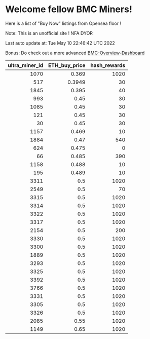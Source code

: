 # Welcome fellow BMC Miners!
Here is a list of "Buy Now" listings from Opensea floor !

Note: This is an unofficial site ! NFA DYOR

Last auto update at: Tue May 10 22:46:42 UTC 2022

Bonus: Do check out a more advanced [BMC-Overview-Dashboard](https://dune.com/defifunk/BMC-Overview-Dashboard)


|   ultra_miner_id |   ETH_buy_price |   hash_rewards |
|-----------------:|----------------:|---------------:|
|             1070 |          0.369  |           1020 |
|              517 |          0.3949 |             30 |
|             1845 |          0.395  |             40 |
|              993 |          0.45   |             30 |
|             1085 |          0.45   |             30 |
|              121 |          0.45   |             30 |
|               30 |          0.45   |             30 |
|             1157 |          0.469  |             10 |
|             1884 |          0.47   |            540 |
|              624 |          0.475  |              0 |
|               66 |          0.485  |            390 |
|             1158 |          0.488  |             10 |
|              195 |          0.489  |             10 |
|             3311 |          0.5    |           1020 |
|             2549 |          0.5    |             70 |
|             3315 |          0.5    |           1020 |
|             3314 |          0.5    |           1020 |
|             3322 |          0.5    |           1020 |
|             3317 |          0.5    |           1020 |
|             2154 |          0.5    |            200 |
|             3330 |          0.5    |           1020 |
|             3300 |          0.5    |           1020 |
|             1889 |          0.5    |           1020 |
|             3293 |          0.5    |           1020 |
|             3325 |          0.5    |           1020 |
|             3392 |          0.5    |           1020 |
|             3766 |          0.5    |           1020 |
|             3331 |          0.5    |           1020 |
|             3305 |          0.5    |           1020 |
|             3326 |          0.5    |           1020 |
|             2085 |          0.55   |           1020 |
|             1149 |          0.65   |           1020 |